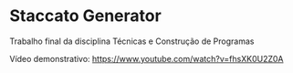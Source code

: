 # Staccato Generator
Trabalho final da disciplina Técnicas e Construção de Programas

Vídeo demonstrativo: https://www.youtube.com/watch?v=fhsXK0U2Z0A
